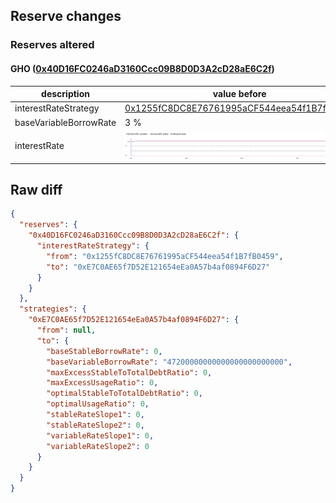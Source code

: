 ## Reserve changes

### Reserves altered

#### GHO ([0x40D16FC0246aD3160Ccc09B8D0D3A2cD28aE6C2f](https://etherscan.io/address/0x40D16FC0246aD3160Ccc09B8D0D3A2cD28aE6C2f))

| description | value before | value after |
| --- | --- | --- |
| interestRateStrategy | [0x1255fC8DC8E76761995aCF544eea54f1B7fB0459](https://etherscan.io/address/0x1255fC8DC8E76761995aCF544eea54f1B7fB0459) | [0xE7C0AE65f7D52E121654eEa0A57b4af0894F6D27](https://etherscan.io/address/0xE7C0AE65f7D52E121654eEa0A57b4af0894F6D27) |
| baseVariableBorrowRate | 3 % | 4.72 % |
| interestRate | ![before](/.assets/014307f374497fc89005a570ba007728a33c0203.svg) | ![after](/.assets/b88e72716b27c4283bf4287c6417a41bc5b4a2b4.svg) |

## Raw diff

```json
{
  "reserves": {
    "0x40D16FC0246aD3160Ccc09B8D0D3A2cD28aE6C2f": {
      "interestRateStrategy": {
        "from": "0x1255fC8DC8E76761995aCF544eea54f1B7fB0459",
        "to": "0xE7C0AE65f7D52E121654eEa0A57b4af0894F6D27"
      }
    }
  },
  "strategies": {
    "0xE7C0AE65f7D52E121654eEa0A57b4af0894F6D27": {
      "from": null,
      "to": {
        "baseStableBorrowRate": 0,
        "baseVariableBorrowRate": "47200000000000000000000000",
        "maxExcessStableToTotalDebtRatio": 0,
        "maxExcessUsageRatio": 0,
        "optimalStableToTotalDebtRatio": 0,
        "optimalUsageRatio": 0,
        "stableRateSlope1": 0,
        "stableRateSlope2": 0,
        "variableRateSlope1": 0,
        "variableRateSlope2": 0
      }
    }
  }
}
```